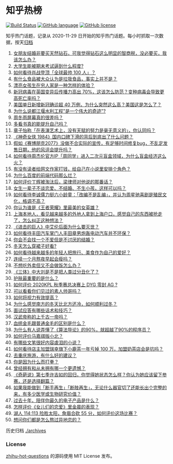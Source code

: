 # 知乎热榜
[![Build Status](https://github.com/ToWeLong/zhihu-hot-questions/workflows/CI/badge.svg)](https://github.com/ToWeLong/zhihu-hot-questions/actions)
[![GitHub language](https://img.shields.io/badge/language-golang-orange.svg)](https://golang.org/)
[![GitHub license](https://img.shields.io/github/license/ToWeLong/zhihu-hot-questions)](https://github.com/ToWeLong/zhihu-hot-questions/blob/main/LICENSE)

知乎热门话题，记录从 2020-11-29 日开始的知乎热门话题。每小时抓取一次数据，按天[归档](./archives)

<!-- BEGIN -->

1. [女朋友结婚非要买天然钻石，可我觉得钻石这么明显的智商税，没必要买，我该怎么办？](https://www.zhihu.com/question/422969084)
1. [大学生能被期末考试逼到什么程度?](https://www.zhihu.com/question/364258294)
1. [如何看待肖战登顶「全球最帅 100 人」？](https://www.zhihu.com/question/435621941)
1. [有什么食品被大众认为是垃圾食品，事实上并不是？](https://www.zhihu.com/question/359627010)
1. [漂亮女孩生在穷人家是一种怎样的体验？](https://www.zhihu.com/question/30917738)
1. [新冠病毒在英国变异后传播力高出 70%，这该怎么防范？变种病毒会导致更高死亡率吗？](https://www.zhihu.com/question/435655677)
1. [美国单日新增新冠确诊超 40 万例，为什么突然这么高？美国这是怎么了？](https://www.zhihu.com/question/435671309)
1. [为什么说都江堰水利工程"是一个伟大的奇迹"?](https://www.zhihu.com/question/29193737)
1. [周冬雨屏幕真的很差吗？](https://www.zhihu.com/question/392048166)
1. [多看书真的能提升自己吗？](https://www.zhihu.com/question/428026862)
1. [章子怡称「在表演艺术上，没有天赋的努力是毫无意义的」，你认同吗？](https://www.zhihu.com/question/435590476)
1. [《神奇女侠 1984》国内口碑下滑的背后到底出了什么问题？](https://www.zhihu.com/question/435563783)
1. [假如《赛博朋克2077》没做不合实际的宣传，有足够时间修复bug，不乱定发售日期，他的风评会提升吗？](https://www.zhihu.com/question/435308804)
1. [如何看待周杰伦官方IP「周同学」进入二次元盲盒领域，为什么盲盒经济这么火？](https://www.zhihu.com/question/435525025)
1. [有没有读者给网文作家打钱，给自己在小说里安排个角色？](https://www.zhihu.com/question/430146058)
1. [为什么百度的前端代码那么烂？](https://www.zhihu.com/question/431228141)
1. [如何评价丁辉被淘汰后，梁律师对他说的那番话？](https://www.zhihu.com/question/434289720)
1. [女生一辈子不谈恋爱、不结婚、不生小孩，这样可以吗？](https://www.zhihu.com/question/293463496)
1. [如何看待李诚儒力挺六小龄童：「改编不是乱编」，并认为周星驰喜剧是殖民文化，格调不高？](https://www.zhihu.com/question/434662175)
1. [你认为谁是《王者荣耀》里最美的女英雄？](https://www.zhihu.com/question/434868507)
1. [上海本地人，看见越来越多的外地人拿到上海户口，感觉自己的东西被抢走了，怎么纠正这种想法？](https://www.zhihu.com/question/359118802)
1. [《进击的巨人》中艾伦后面为什么要灭世？](https://www.zhihu.com/question/420903695)
1. [如何看待丰田汽车掌门人丰田章男炮轰电动汽车并不环保？](https://www.zhihu.com/question/435618851)
1. [你会不会找一个不爱但是不讨厌的结婚？](https://www.zhihu.com/question/320741183)
1. [冬天怎么穿裙子好看?](https://www.zhihu.com/question/36487818)
1. [如何看待越来越多的年轻人把旅行、美食作为自己的爱好？](https://www.zhihu.com/question/435394615)
1. [连续一个月熬夜早起会瘦吗？](https://www.zhihu.com/question/434180791)
1. [不想吃外卖但又不会做饭怎么办？](https://www.zhihu.com/question/316077794)
1. [《三体》中大刘是不是把人类过分丑化了？](https://www.zhihu.com/question/430084545)
1. [护肤最重要的是什么？](https://www.zhihu.com/question/428147299)
1. [如何评价 2020KPL 秋季赛总决赛上 DYG 零封 AG ?](https://www.zhihu.com/question/435588260)
1. [可以看看你们见过的素人帅哥吗？](https://www.zhihu.com/question/361025689)
1. [如何将视力有效提高？](https://www.zhihu.com/question/307318486)
1. [为什么感觉南方的冬天比北方还冷，如何顺利过冬？](https://www.zhihu.com/question/435615402)
1. [面试应答有哪些话术和技巧？](https://www.zhihu.com/question/35953016)
1. [汉武帝称的上千古一帝吗？](https://www.zhihu.com/question/358461275)
1. [血统金毛跟普通金毛的区别是什么？](https://www.zhihu.com/question/28827395)
1. [为什么有人说弄懂了《算法导论》的90%，就超越了90%的程序员？](https://www.zhihu.com/question/315201616)
1. [如何评价马嘉祺版小北？](https://www.zhihu.com/question/435615701)
1. [有哪些文笔很好内容虐泪的小说？](https://www.zhihu.com/question/36437518)
1. [如何看待店主加盟瑞幸旗下小鹿茶一年亏掉 100 万，加盟奶茶店会是坑吗？](https://www.zhihu.com/question/435558153)
1. [去重庆旅游，有什么好的建议？](https://www.zhihu.com/question/301281526)
1. [你是因为什么而打拳？](https://www.zhihu.com/question/434335153)
1. [曾经拥有和从未拥有哪一个更遗憾？](https://www.zhihu.com/question/431394239)
1. [《奇葩说》第七季许吉如的回归，你觉得她状态怎么样？你认为她应该留下参赛，还是选择翻篇？](https://www.zhihu.com/question/435595800)
1. [如果我能做到「断手再生」「断肢再生」，无论什么器官切了还能长出个完整的来，有多少医学或生物研究价值？](https://www.zhihu.com/question/435551529)
1. [过去十年，陪伴你最久的电子产品是什么？](https://www.zhihu.com/question/433861226)
1. [怎样评价《女儿们的恋爱》里金晨的表现？](https://www.zhihu.com/question/430702100)
1. [湖人 114:113 险胜太阳，詹眉合砍 55 分，如何评价这场比赛？](https://www.zhihu.com/question/435515388)
1. [想问你们都是怎么熬过异地恋的？](https://www.zhihu.com/question/421330088)

<!-- END -->

历史归档 [./archives](./archives)


### License
[zhihu-hot-questions](https://github.com/towelong/zhihu-hot-questions) 的源码使用 MIT License 发布。